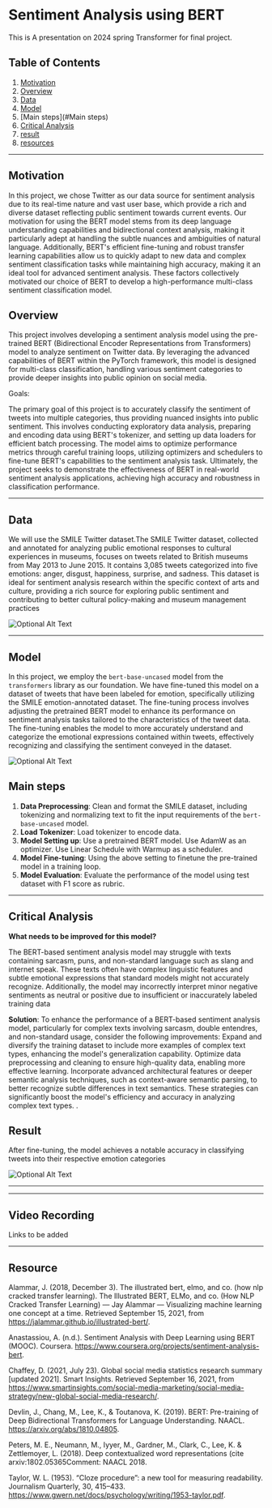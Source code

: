 #  Sentiment Analysis using BERT

This is A presentation on 2024 spring Transformer  for final project. 

## Table of Contents  

1. [Motivation](#Motivation)  
2. [Overview](#Overview)  
3. [Data](#data)
4. [Model](#model)
5. [Main steps](#Main steps)
6. [Critical Analysis](#critical-analysis)
7. [result](#result)
8. [resources](#resources)

------

## Motivation

In this project, we chose Twitter as our data source for sentiment analysis due to its real-time nature and vast user base, which provide a rich and diverse dataset reflecting public sentiment towards current events. Our motivation for using the BERT model stems from its deep language understanding capabilities and bidirectional context analysis, making it particularly adept at handling the subtle nuances and ambiguities of natural language. Additionally, BERT's efficient fine-tuning and robust transfer learning capabilities allow us to quickly adapt to new data and complex sentiment classification tasks while maintaining high accuracy, making it an ideal tool for advanced sentiment analysis. These factors collectively motivated our choice of BERT to develop a high-performance multi-class sentiment classification model.

## Overview

This project involves developing a sentiment analysis model using the pre-trained BERT (Bidirectional Encoder Representations from Transformers) model to analyze sentiment on Twitter data. By leveraging the advanced capabilities of BERT within the PyTorch framework, this model is designed for multi-class classification, handling various sentiment categories to provide deeper insights into public opinion on social media.

Goals:

The primary goal of this project is to accurately classify the sentiment of tweets into multiple categories, thus providing nuanced insights into public sentiment. This involves conducting exploratory data analysis, preparing and encoding data using BERT's tokenizer, and setting up data loaders for efficient batch processing. The model aims to optimize performance metrics through careful training loops, utilizing optimizers and schedulers to fine-tune BERT's capabilities to the sentiment analysis task. Ultimately, the project seeks to demonstrate the effectiveness of BERT in real-world sentiment analysis applications, achieving high accuracy and robustness in classification performance.



------



## Data

We will use the SMILE Twitter dataset.The SMILE Twitter dataset, collected and annotated for analyzing public emotional responses to cultural experiences in museums, focuses on tweets related to British museums from May 2013 to June 2015. It contains 3,085 tweets categorized into five emotions: anger, disgust, happiness, surprise, and sadness. This dataset is ideal for sentiment analysis research within the specific context of arts and culture, providing a rich source for exploring public sentiment and contributing to better cultural policy-making and museum management practices

![Optional Alt Text](images/c.png)

------

## Model

In this project, we employ the `bert-base-uncased` model from the `transformers` library as our foundation. We have fine-tuned this model on a dataset of tweets that have been labeled for emotion, specifically utilizing the SMILE emotion-annotated dataset. The fine-tuning process involves adjusting the pretrained BERT model to enhance its performance on sentiment analysis tasks tailored to the characteristics of the tweet data. The fine-tuning enables the model to more accurately understand and categorize the emotional expressions contained within tweets, effectively recognizing and classifying the sentiment conveyed in the dataset.

![Optional Alt Text](images/b.png)

## Main steps

1. **Data Preprocessing**: Clean and format the SMILE dataset, including tokenizing and normalizing text to fit the input requirements of the `bert-base-uncased` model.
2. **Load Tokenizer**: Load tokenizer to encode data.
3. **Model Setting up**: Use a pretrained BERT model. Use AdamW as an optimizer. Use Linear Schedule with Warmup as a scheduler.
4. **Model Fine-tuning**: Using the above setting to finetune the pre-trained model in a training loop.
5. **Model Evaluation**: Evaluate the performance of the model using test dataset with F1 score as rubric.

------

## Critical Analysis

**What needs to be improved for this model?**

The BERT-based sentiment analysis model may struggle with texts containing sarcasm, puns, and non-standard language such as slang and internet speak. These texts often have complex linguistic features and subtle emotional expressions that standard models might not accurately recognize. Additionally, the model may incorrectly interpret minor negative sentiments as neutral or positive due to insufficient or inaccurately labeled training data

**Solution**: To enhance the performance of a BERT-based sentiment analysis model, particularly for complex texts involving sarcasm, double entendres, and non-standard usage, consider the following improvements: Expand and diversify the training dataset to include more examples of complex text types, enhancing the model's generalization capability. Optimize data preprocessing and cleaning to ensure high-quality data, enabling more effective learning. Incorporate advanced architectural features or deeper semantic analysis techniques, such as context-aware semantic parsing, to better recognize subtle differences in text semantics. These strategies can significantly boost the model's efficiency and accuracy in analyzing complex text types.  .

## Result

After fine-tuning, the model achieves a notable accuracy in classifying tweets into their respective emotion categories

![Optional Alt Text](images/a.png)



------



------

## Video Recording

Links to be added

------

## Resource

Alammar, J. (2018, December 3). The illustrated bert, elmo, and co. (how nlp cracked transfer learning). The Illustrated BERT, ELMo, and co. (How NLP Cracked Transfer Learning) — Jay Alammar — Visualizing machine learning one concept at a time. Retrieved September 15, 2021, from <https://jalammar.github.io/illustrated-bert/>.

Anastassiou, A. (n.d.). Sentiment Analysis with Deep Learning using BERT (MOOC). Coursera. <https://www.coursera.org/projects/sentiment-analysis-bert>.

Chaffey, D. (2021, July 23). Global social media statistics research summary [updated 2021]. Smart Insights. Retrieved September 16, 2021, from <https://www.smartinsights.com/social-media-marketing/social-media-strategy/new-global-social-media-research/>.

Devlin, J., Chang, M., Lee, K., & Toutanova, K. (2019). BERT: Pre-training of Deep Bidirectional Transformers for Language Understanding. NAACL. <https://arxiv.org/abs/1810.04805>.

Peters, M. E., Neumann, M., Iyyer, M., Gardner, M., Clark, C., Lee, K. & Zettlemoyer, L. (2018). Deep contextualized word representations (cite arxiv:1802.05365Comment: NAACL 2018.

Taylor, W. L. (1953). “Cloze procedure”: a new tool for measuring readability. Journalism Quarterly, 30, 415–433. <https://www.gwern.net/docs/psychology/writing/1953-taylor.pdf>.



